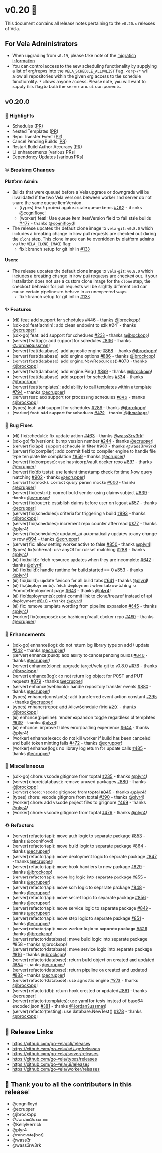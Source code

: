 # v0.20 🚀

This document contains all release notes pertaining to the `v0.20.x` releases of Vela.

## For Vela Administrators

- When upgrading from `v0.19`, please take note of the [migration information](/migrations/v0.20/README.md)
- You can control access to the new scheduling functionality by supplying a list of org/repos into the `VELA_SCHEDULE_ALLOWLIST` flag. `<org>/*` will allow all repositories within the given org access to the schedule functionality. `*` allows anyone access. Please note, you will want to supply this flag to both the `server` and `ui` components.

## v0.20.0

### 📣 Highlights

- Schedules ([PR](https://github.com/go-vela/server/pull/836))
- Nested Templates ([PR](https://github.com/go-vela/server/pull/794))
- Repo Transfer Event ([PR](https://github.com/go-vela/server/pull/883))
- Cancel Pending Builds ([PR](https://github.com/go-vela/server/pull/840))
- Restart Build Author Accuracy ([PR](https://github.com/go-vela/server/pull/839))
- UI enhancements [various PRs]
- Dependency Updates [various PRs]

### 💥 Breaking Changes

#### Platform Admin:

- Builds that were queued before a Vela upgrade or downgrade will be invalidated if the two Vela versions between worker and server do not share the same queue ItemVersion.
    - (types) feat!: protect against stale queue items [#292](https://github.com/go-vela/types/commit/35a0d5fc088caee432b68ee9166cfc6deceb6ef8) - thanks [@cognifloyd](https://github.com/cognifloyd)!
    - (worker) feat!: Use queue Item.ItemVersion field to fail stale builds [#478](https://github.com/go-vela/worker/commit/1ff33a7f957ea46d14038fa52baf37dd682d4e1e) - thanks [@cognifloyd](https://github.com/cognifloyd)!
- The release updates the default clone image to `vela-git:v0.8.0` which includes a breaking change in how pull requests are checked out during the `clone` step. This [clone image can be overridden](https://go-vela.github.io/docs/installation/server/reference/#vela_clone_image) by platform admins via the `VELA_CLONE_IMAGE` flag:
    - fix!: branch setup for git init in [#138](https://github.com/go-vela/vela-git/pull/138)

#### Users:

- The release updates the default clone image to `vela-git:v0.8.0` which includes a breaking change in how pull requests are checked out. If your installation does not use a custom clone image for the `clone` step, the checkout behavior for pull requests will be slightly different and can cause certain pipelines to behave in an unexpected ways.
    - fix!: branch setup for git init in [#138](https://github.com/go-vela/vela-git/pull/138)

### ✨ Features

- (cli) feat: add support for schedules [#446](https://github.com/go-vela/cli/commit/e8cf14b458e928de7b619e39cb020f41dca03c6a) - thanks [@jbrockopp](https://github.com/jbrockopp)!
- (sdk-go) feat(admin): add clean endpoint to sdk [#241](https://github.com/go-vela/sdk-go/commit/2b87f248adfafeeee896c00aeb673e03982d8e81) - thanks [@ecrupper](https://github.com/ecrupper)!
- (sdk-go) feat: add support for schedules [#233](https://github.com/go-vela/sdk-go/commit/4c6fc715258ca3188897179b140672fd7bbf03a7) - thanks [@jbrockopp](https://github.com/jbrockopp)!
- (server) feat(api): add support for schedules [#836](https://github.com/go-vela/server/commit/f276feeb42b72f5b31447792819d6c4b2ac21403) - thanks [@JordanSussman](https://github.com/JordanSussman)!
- (server) feat(database): add agnostic engine [#868](https://github.com/go-vela/server/commit/a6002745dc0634a8592d82185f980d615e89dbe2) - thanks [@jbrockopp](https://github.com/jbrockopp)!
- (server) feat(database): add engine options [#886](https://github.com/go-vela/server/commit/ef7d338bd36a9792f8aa7ea7023830026af2540a) - thanks [@jbrockopp](https://github.com/jbrockopp)!
- (server) feat(database): add engine.NewResources() [#870](https://github.com/go-vela/server/commit/e8bdb157111bb2da2a0cf867c297a2954a791b25) - thanks [@jbrockopp](https://github.com/jbrockopp)!
- (server) feat(database): add engine.Ping() [#869](https://github.com/go-vela/server/commit/e4bfa4e038167efa514c0b45aee419432aacc007) - thanks [@jbrockopp](https://github.com/jbrockopp)!
- (server) feat(database): add support for schedules [#834](https://github.com/go-vela/server/commit/d0f63b14f175096e69af41bbb678457b280d7a33) - thanks [@jbrockopp](https://github.com/jbrockopp)!
- (server) feat(templates): add ability to call templates within a template [#794](https://github.com/go-vela/server/commit/2f1b70ed763dd1b44dccefac14affc4da6f9f043) - thanks [@ecrupper](https://github.com/ecrupper)!
- (server) feat: add support for processing schedules [#846](https://github.com/go-vela/server/commit/5a9a92d279e058b75b37e589e1eef2ec63f550a6) - thanks [@jbrockopp](https://github.com/jbrockopp)!
- (types) feat: add support for schedules [#289](https://github.com/go-vela/types/commit/f538de06bbf67a5c9ab5a48eeca0d459f05e3bd8) - thanks [@jbrockopp](https://github.com/jbrockopp)!
- (worker) feat: add support for schedules [#479](https://github.com/go-vela/worker/commit/3c334526afedbd2bed177de1f171bc912cb2f52f) - thanks [@jbrockopp](https://github.com/jbrockopp)!

### 🐛 Bug Fixes

- (cli) fix(schedule): fix update action [#463](https://github.com/go-vela/cli/commit/eead997183d8bfc6ec2f653a289e46b7c8a7168b) - thanks [@wass3rw3rk](https://github.com/wass3rw3rk)!
- (sdk-go) fix(version): bump version number [#244](https://github.com/go-vela/sdk-go/commit/f9031dad3dca9def1af3d23c5403301f827fb409) - thanks [@ecrupper](https://github.com/ecrupper)!
- (server) fix(api): support schedule in filter [#900](https://github.com/go-vela/server/commit/900608b940587c979297c018d831a7df361818b2) - thanks [@wass3rw3rk](https://github.com/wass3rw3rk)!
- (server) fix(compiler): add commit field to compiler engine to handle file type template lite compilation [#859](https://github.com/go-vela/server/commit/ffac676b781bab77d57caccbc12edd33d26e66b4) - thanks [@ecrupper](https://github.com/ecrupper)!
- (server) fix(compose): use hashicorp/vault docker repo [#897](https://github.com/go-vela/server/commit/a6277aba3c8b09f7d8b2539e84594a6eeb491255) - thanks [@ecrupper](https://github.com/ecrupper)!
- (server) fix(db tests): use lenient timestamp check for time.Now query matching [#902](https://github.com/go-vela/server/commit/3f0c184e0ce446e84c9b55ca5518659f76032b42) - thanks [@ecrupper](https://github.com/ecrupper)!
- (server) fix(mock): correct query param mocks [#866](https://github.com/go-vela/server/commit/63d323f4af2039cc83bb1d8153f095ed552daa65) - thanks [@ecrupper](https://github.com/ecrupper)!
- (server) fix(restart): correct build sender using claims subject [#839](https://github.com/go-vela/server/commit/af42abe27fd58800171d78e2a9ceb69df32b5a38) - thanks [@ecrupper](https://github.com/ecrupper)!
- (server) fix(router): establish claims before user on logout [#857](https://github.com/go-vela/server/commit/4ffd2f1b7ea7bfe99dd6c1c6fb87985701aa2503) - thanks [@ecrupper](https://github.com/ecrupper)!
- (server) fix(schedules): criteria for triggering a build [#893](https://github.com/go-vela/server/commit/563f22636bea9c6e70e8d8980a4de7da1d0d1567) - thanks [@jbrockopp](https://github.com/jbrockopp)!
- (server) fix(schedules): increment repo counter after read [#877](https://github.com/go-vela/server/commit/3e887957406f4c68a87d3e4c837e9f9ba1b2c548) - thanks [@plyr4](https://github.com/plyr4)!
- (server) fix(schedules): updated_at automatically updates to any change to row [#894](https://github.com/go-vela/server/commit/9f92c243082e8a4f599cc8991dd7772a9ce3ccbb) - thanks [@ecrupper](https://github.com/ecrupper)!
- (server) fix: allow setting worker.active to false [#850](https://github.com/go-vela/server/commit/5092d22e6df70ded2b2609e3bf18c577bf3e3f65) - thanks [@plyr4](https://github.com/plyr4)!
- (types) fix(schema): use anyOf for ruleset matching [#288](https://github.com/go-vela/types/commit/12031186b20d769fd105ade236e8cc41f7e706df) - thanks [@plyr4](https://github.com/plyr4)!
- (ui) fix(build): fetch resource updates when they are incomplete [#642](https://github.com/go-vela/ui/commit/de59d2824d0d944a00e8b1afc76e6345ef9b5cc0) - thanks [@plyr4](https://github.com/plyr4)!
- (ui) fix(build): handle runtime for build.started == 0 [#653](https://github.com/go-vela/ui/commit/c5a4cf1805d42bdf53b27d6cca20507d84316a85) - thanks [@plyr4](https://github.com/plyr4)!
- (ui) fix(build): update favicon for all build tabs [#641](https://github.com/go-vela/ui/commit/c040c909a3083bfdc41ac206f661683e753c816b) - thanks [@plyr4](https://github.com/plyr4)!
- (ui) fix(deployments): fetch deployment when tab switching to PromoteDeployment page [#643](https://github.com/go-vela/ui/commit/295fd2fdccf444657b89fe39b8a8b6c326136113) - thanks [@plyr4](https://github.com/plyr4)!
- (ui) fix(deployments): point commit link to clone/tree/ref instead of api deployment [#640](https://github.com/go-vela/ui/commit/54d19b2a7c717dafa56c9d89947786f9c1ee51f2) - thanks [@plyr4](https://github.com/plyr4)!
- (ui) fix: remove template wording from pipeline expansion [#645](https://github.com/go-vela/ui/commit/5e6bf0d5ef776e9e98b2631396e639f80f883980) - thanks [@plyr4](https://github.com/plyr4)!
- (worker) fix(compose): use hashicorp/vault docker repo [#490](https://github.com/go-vela/worker/commit/7d81b80243f705e59bcdd9298d389d159a13bb39) - thanks [@ecrupper](https://github.com/ecrupper)!

### 🚸 Enhancements

- (sdk-go) enhance(log): do not return log library type on add / update [#242](https://github.com/go-vela/sdk-go/commit/4dfd42c3640ae7bc7eb32098ac71feddc5022f67) - thanks [@ecrupper](https://github.com/ecrupper)!
- (server) enhance(build): add ability to cancel pending builds [#840](https://github.com/go-vela/server/commit/f99a894333d4099f7fb3609db4d05250f1b1d541) - thanks [@ecrupper](https://github.com/ecrupper)!
- (server) enhance(clone): upgrade target/vela-git to v0.8.0 [#876](https://github.com/go-vela/server/commit/e2e86a745c36cdb2e516a75d5eb1b9929894c6ea) - thanks [@jbrockopp](https://github.com/jbrockopp)!
- (server) enhance(log): do not return log object for POST and PUT requests [#879](https://github.com/go-vela/server/commit/f8c795f7aa038582de479fffb0a3b072b0565ed1) - thanks [@ecrupper](https://github.com/ecrupper)!
- (server) enhance(webhook): handle repository transfer events [#883](https://github.com/go-vela/server/commit/3b439fccd31f746cf23d6f6a9a1e251da18c2eb5) - thanks [@ecrupper](https://github.com/ecrupper)!
- (types) enhance(constants): add transferred event action constant [#295](https://github.com/go-vela/types/commit/33175204a6a9e5f9056fd1bd43a693a7bb334971) - thanks [@ecrupper](https://github.com/ecrupper)!
- (types) enhance(repo): add AllowSchedule field [#291](https://github.com/go-vela/types/commit/71117bf90469d69f31b2dda6317a5cd05a7475b4) - thanks [@jbrockopp](https://github.com/jbrockopp)!
- (ui) enhance(pipeline): render expansion toggle regardless of templates [#639](https://github.com/go-vela/ui/commit/96c25abd6e0ee518c863169f5cc896d470f5ad3a) - thanks [@plyr4](https://github.com/plyr4)!
- (ui) enhance: improve tables error/loading experience [#644](https://github.com/go-vela/ui/commit/5e9782b112edbecdce35be50b321633b2441dbd8) - thanks [@plyr4](https://github.com/plyr4)!
- (worker) enhance(exec): do not kill worker if build has been canceled and build token minting fails [#472](https://github.com/go-vela/worker/commit/4116724ea2e15ce6ef428e00f9ce29c01928ad75) - thanks [@ecrupper](https://github.com/ecrupper)!
- (worker) enhance(log): no library log return for update calls [#485](https://github.com/go-vela/worker/commit/b3dcc9bcc326f23e34df0c0a8a122f80c37b75e5) - thanks [@ecrupper](https://github.com/ecrupper)!

### 🔧 Miscellaneous

- (sdk-go) chore: vscode gitignore from toptal [#235](https://github.com/go-vela/sdk-go/commit/5f95f6d99de6c8d194efe6bf45bf472f78206cd6) - thanks [@plyr4](https://github.com/plyr4)!
- (server) chore(database): remove unused packages [#880](https://github.com/go-vela/server/commit/0410f86a295d5b8bc2d79dd14ed0947bafcb5dae) - thanks [@jbrockopp](https://github.com/jbrockopp)!
- (server) chore: vscode gitignore from toptal [#845](https://github.com/go-vela/server/commit/3919d6cd3c6e74ffbeae8489beef088e814a62d5) - thanks [@plyr4](https://github.com/plyr4)!
- (types) chore: vscode gitignore from toptal [#290](https://github.com/go-vela/types/commit/fc9fd7b34b44b36da0edc11247b2d8546e03d58b) - thanks [@plyr4](https://github.com/plyr4)!
- (worker) chore: add vscode project files to gitignore [#469](https://github.com/go-vela/worker/commit/ee11e5e00b60f87bd614d7983a4734db97e0217f) - thanks [@plyr4](https://github.com/plyr4)!
- (worker) chore: vscode gitignore from toptal [#476](https://github.com/go-vela/worker/commit/0bac3d636f4bb0a35ea5b2b020d6d0d7db6343f0) - thanks [@plyr4](https://github.com/plyr4)!

### ♻️ Refactors

- (server) refactor(api): move auth logic to separate package [#853](https://github.com/go-vela/server/commit/1884ca00af1c52452991d33f0aab467690fabbc1) - thanks [@cognifloyd](https://github.com/cognifloyd)!
- (server) refactor(api): move build logic to separate package [#864](https://github.com/go-vela/server/commit/a5fc7c68a372938e5c6ed3be182a7052ea2a9f24) - thanks [@ecrupper](https://github.com/ecrupper)!
- (server) refactor(api): move deployment logic to separate package [#847](https://github.com/go-vela/server/commit/fa4ffd73abd84f7d3f13160aa9cc1f3cbf49bf68) - thanks [@ecrupper](https://github.com/ecrupper)!
- (server) refactor(api): move hook handlers to new package [#829](https://github.com/go-vela/server/commit/61419f437d2809f2e6cffe8f999262d16b16de62) - thanks [@jbrockopp](https://github.com/jbrockopp)!
- (server) refactor(api): move log logic into separate package [#855](https://github.com/go-vela/server/commit/c1a661a626a20cd420b7166d47c638d8ca948dea) - thanks [@ecrupper](https://github.com/ecrupper)!
- (server) refactor(api): move scm logic to separate package [#848](https://github.com/go-vela/server/commit/cd6a651381fc8bea7dcc8318b69cddccd44a9a71) - thanks [@ecrupper](https://github.com/ecrupper)!
- (server) refactor(api): move secret logic to separate package [#856](https://github.com/go-vela/server/commit/afd00ce206085f6e03ae86722061fc85c573cbb8) - thanks [@ecrupper](https://github.com/ecrupper)!
- (server) refactor(api): move service logic to separate package [#849](https://github.com/go-vela/server/commit/ca211753a9a03de39adfc837298d2c43fd71116c) - thanks [@ecrupper](https://github.com/ecrupper)!
- (server) refactor(api): move step logic to separate package [#851](https://github.com/go-vela/server/commit/a374e2b83bcac2f350f44e0308a8ba116ccb71d6) - thanks [@ecrupper](https://github.com/ecrupper)!
- (server) refactor(api): move worker logic to separate package [#828](https://github.com/go-vela/server/commit/3aa414e46ced00ce3019f0d58120801a7c4cd233) - thanks [@jbrockopp](https://github.com/jbrockopp)!
- (server) refactor(database): move build logic into separate package [#858](https://github.com/go-vela/server/commit/5f5bfe395886077e5edd1996f3dd30f4196378eb) - thanks [@jbrockopp](https://github.com/jbrockopp)!
- (server) refactor(database): move service logic into separate package [#816](https://github.com/go-vela/server/commit/5a7b9c53fd675d99298cbcafb8acbbb65a32a0e5) - thanks [@jbrockopp](https://github.com/jbrockopp)!
- (server) refactor(database): return build object on created and updated [#884](https://github.com/go-vela/server/commit/e17c9710cc42276759564c40f894c318738fa460) - thanks [@ecrupper](https://github.com/ecrupper)!
- (server) refactor(database): return pipeline on created and updated [#882](https://github.com/go-vela/server/commit/ca3e1e3f8cf72017f4eb38f928de611bd20291d3) - thanks [@ecrupper](https://github.com/ecrupper)!
- (server) refactor(database): use agnostic engine [#873](https://github.com/go-vela/server/commit/470791d51178a9f96a33eb288c3fd102a5ae6dc7) - thanks [@jbrockopp](https://github.com/jbrockopp)!
- (server) refactor(db): return hook created or updated [#861](https://github.com/go-vela/server/commit/f7c3c6b593305b1f0b1023c55a1519cd136e6d3d) - thanks [@ecrupper](https://github.com/ecrupper)!
- (server) refactor(templates): use yaml for tests instead of base64 encoded json [#881](https://github.com/go-vela/server/commit/d51b1c33e4b0ca2e1b940a0c8a2dc5797d7ad8c9) - thanks [@JordanSussman](https://github.com/JordanSussman)!
- (server) refactor(testing): use database.NewTest() [#878](https://github.com/go-vela/server/commit/ad8d7d706204f65252685c1499466d981414ca61) - thanks [@jbrockopp](https://github.com/jbrockopp)!

## 🔗 Release Links

- https://github.com/go-vela/cli/releases
- https://github.com/go-vela/sdk-go/releases
- https://github.com/go-vela/server/releases
- https://github.com/go-vela/types/releases
- https://github.com/go-vela/ui/releases
- https://github.com/go-vela/worker/releases

## 💟 Thank you to all the contributors in this release!

- @cognifloyd
- @ecrupper
- @jbrockopp
- @JordanSussman
- @KellyMerrick
- @plyr4
- @renovate[bot]
- @wass3r
- @wass3rw3rk
